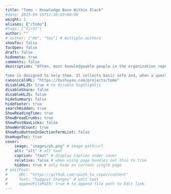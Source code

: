 ```yaml
---
title: "Tomo - Knowledge Base Within Slack"
#date: 2023-09-15T11:30:03+00:00
weight: 1
aliases: ["/tomo"]
#tags: ["first"]
author: ""
# author: ["Me", "You"] # multiple authors
showToc: false
TocOpen: false
draft: false
hidemeta: true
comments: false
description: "Often, most knowledgeable people in the organization repeat the same information to others multiple times in Slack, Jira tickets, 1-1 calls or group calls. 

Tomo is designed to help them. It collects basic info and, when a question is asked, provides a suggested answer that it believes is the most relevant to the context."
canonicalURL: "https://bushuyeu.com/projects/tomo"
disableHLJS: true # to disable highlightjs
disableShare: false
disableHLJS: false
hideSummary: false
hideFooter: true
searchHidden: true
ShowReadingTime: true
ShowBreadCrumbs: true
ShowPostNavLinks: false
ShowWordCount: true
ShowRssButtonInSectionTermList: false
UseHugoToc: true
cover:
    image: "images/pb.png" # image path/url
    alt: "alt" # alt text
    caption: "text" # display caption under cover
    relative: false # when using page bundles set this to true
    hidden: true # only hide on current single page
# editPost:
#     URL: "https://github.com/<path_to_repo>/content"
#     Text: "Suggest Changes" # edit text
#     appendFilePath: true # to append file path to Edit link
---
```

